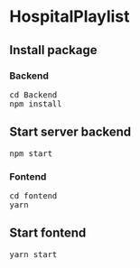 # HospitalPlaylist

## Install package

### Backend
<pre>
cd Backend
npm install
</pre>

## Start server backend
<pre>
npm start
</pre>

### Fontend
<pre>
cd fontend
yarn
</pre>

## Start fontend
<pre>
yarn start
</pre>
